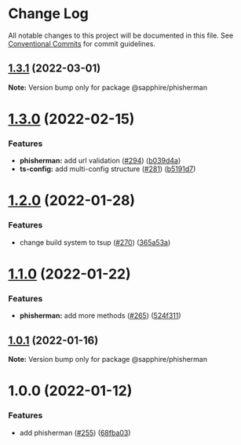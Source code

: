 # Change Log

All notable changes to this project will be documented in this file.
See [Conventional Commits](https://conventionalcommits.org) for commit guidelines.

## [1.3.1](https://github.com/sapphiredev/utilities/compare/@sapphire/phisherman@1.3.0...@sapphire/phisherman@1.3.1) (2022-03-01)

**Note:** Version bump only for package @sapphire/phisherman

# [1.3.0](https://github.com/sapphiredev/utilities/compare/@sapphire/phisherman@1.2.0...@sapphire/phisherman@1.3.0) (2022-02-15)

### Features

-   **phisherman:** add url validation ([#294](https://github.com/sapphiredev/utilities/issues/294)) ([b039d4a](https://github.com/sapphiredev/utilities/commit/b039d4a621b4b0be7b87af578868a37145087846))
-   **ts-config:** add multi-config structure ([#281](https://github.com/sapphiredev/utilities/issues/281)) ([b5191d7](https://github.com/sapphiredev/utilities/commit/b5191d7f2416dc5838590c4ff221454925553e37))

# [1.2.0](https://github.com/sapphiredev/utilities/compare/@sapphire/phisherman@1.1.0...@sapphire/phisherman@1.2.0) (2022-01-28)

### Features

-   change build system to tsup ([#270](https://github.com/sapphiredev/utilities/issues/270)) ([365a53a](https://github.com/sapphiredev/utilities/commit/365a53a5517a01a0926cf28a83c96b63f32ed9f8))

# [1.1.0](https://github.com/sapphiredev/utilities/compare/@sapphire/phisherman@1.0.1...@sapphire/phisherman@1.1.0) (2022-01-22)

### Features

-   **phisherman:** add more methods ([#265](https://github.com/sapphiredev/utilities/issues/265)) ([524f311](https://github.com/sapphiredev/utilities/commit/524f3116fe5e1fd2f8186ef1e635dcf750503555))

## [1.0.1](https://github.com/sapphiredev/utilities/compare/@sapphire/phisherman@1.0.0...@sapphire/phisherman@1.0.1) (2022-01-16)

**Note:** Version bump only for package @sapphire/phisherman

# 1.0.0 (2022-01-12)

### Features

-   add phisherman ([#255](https://github.com/sapphiredev/utilities/issues/255)) ([68fba03](https://github.com/sapphiredev/utilities/commit/68fba03bcbd3af14e66b25357d1eafd0cc315f0f))

